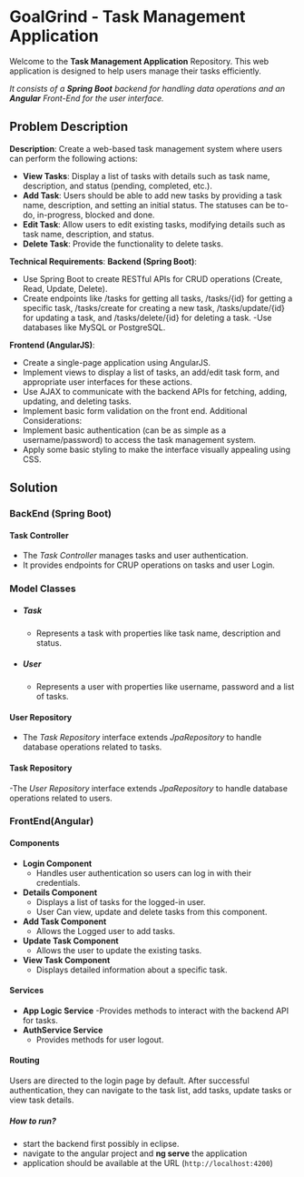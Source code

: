 # GoalGrind - Task Management Application

Welcome to the **Task Management Application** Repository. This web application is designed to help users manage their tasks efficiently.

*It consists of a **Spring Boot** backend for handling data operations and an **Angular** Front-End for the user interface.*

## Problem Description

**Description**: Create a web-based task management system where users can perform the following actions:
- **View Tasks**: Display a list of tasks with details such as task name, description, and status (pending, completed, etc.).
- **Add Task**: Users should be able to add new tasks by providing a task name, description, and setting an initial status. The statuses can be to-do, in-progress, blocked and done.
- **Edit Task**: Allow users to edit existing tasks, modifying details such as task name, description, and status.
- **Delete Task**: Provide the functionality to delete tasks.

**Technical Requirements**:
**Backend (Spring Boot)**:
- Use Spring Boot to create RESTful APIs for CRUD operations (Create, Read, Update, Delete).
- Create endpoints like /tasks for getting all tasks, /tasks/{id} for getting a specific task, /tasks/create for creating a new task, /tasks/update/{id} for updating a task, and /tasks/delete/{id} for deleting a task.
-Use databases like MySQL or PostgreSQL.


**Frontend (AngularJS)**:
- Create a single-page application using AngularJS.
- Implement views to display a list of tasks, an add/edit task form, and appropriate user interfaces for these actions.
- Use AJAX to communicate with the backend APIs for fetching, adding, updating, and deleting tasks.
- Implement basic form validation on the front end. Additional Considerations:
- Implement basic authentication (can be as simple as a username/password) to access the task management system.
- Apply some basic styling to make the interface visually appealing using CSS.



## Solution

### BackEnd (Spring Boot)

#### Task Controller
- The *Task Controller* manages tasks and user authentication.
- It provides endpoints for CRUP operations on tasks and user Login.

### Model Classes
- ##### Task
  - Represents a task with properties like task name, description and status.
 
- ##### User
  - Represents a user with properties like username, password and a list of tasks.

#### User Repository
- The *Task Repository* interface extends *JpaRepository* to handle database operations related to tasks.

#### Task Repository
-The *User Repository* interface extends *JpaRepository* to handle database operations related to users.


### FrontEnd(Angular)

#### Components
- **Login Component**
  - Handles user authentication so users can log in with their credentials.
- **Details Component**
  - Displays a list of tasks for the logged-in user.
  - User Can view, update and delete tasks from this component.
- **Add Task Component**
  - Allows the Logged user to add tasks.
- **Update Task Component**
  - Allows the user to update the existing tasks.
- **View Task Component**
  - Displays detailed information about a specific task.

#### Services
- **App Logic Service**
  -Provides methods to interact with the backend API for tasks.
- **AuthService Service**
  - Provides methods for user logout.


#### Routing
Users are directed to the login page by default. After successful authentication, they can navigate to the task list, add tasks, update tasks or view task details.


##### How to run?
- start the backend first possibly in eclipse.
- navigate to the angular project and **ng serve** the application
- application should be available at the URL (`http://localhost:4200`)
  

